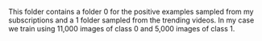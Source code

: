 This folder contains a folder 0 for the positive examples sampled from my subscriptions and a 1 folder sampled from the trending videos.
In my case we train using 11,000 images of class 0 and 5,000 images of class 1.
